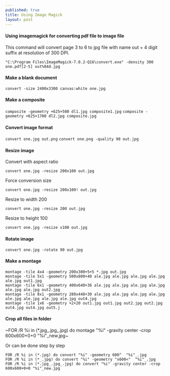 ```yaml
---
published: true
title: Using Image Magick
layout: post
---
```

#### Using imagemagick for converting pdf file to image file

This command will convert page 3 to 6 to jpg file with name out + 4 digit suffix at resolution of 300 DPI.

`"C:\Program Files\ImageMagick-7.0.2-Q16\convert.exe" -density 300 one.pdf[2-5] out%04d.jpg`

#### Make a blank document 

`convert -size 2400x3300 canvas:white one.jpg`

#### Make a composite

`composite -geometry +625+500 dl1.jpg composite1.jpg`
`composite -geometry +625+1700 dl2.jpg composite.jpg`

#### Convert image format

`convert one.jpg out.png`
`convert one.png -quality 90 out.jpg`

#### Resize image

Convert with aspect ratio

`convert one.jpg -resize 200x100 out.jpg`

Force conversion size

`convert one.jpg -resize 200x100! out.jpg`

Resize to width 200 

`convert one.jpg -resize 200 out.jpg`

Resize to height 100

`convert one.jpg -resize x100 out.jpg`

#### Rotate image

`convert one.jpg -rotate 90 out.jpg`

#### Make a montage 

```
montage -tile 4x4 -geometry 200x300+5+5 *.jpg out.jpg
montage -tile 5x1 -geometry 500x800+40 ale.jpg ale.jpg ale.jpg ale.jpg ale.jpg out1.jpg
montage -tile 6x1 -geometry 400x640+36 ale.jpg ale.jpg ale.jpg ale.jpg ale.jpg ale.jpg out2.jpg
montage -tile 8x1 -geometry 280x448+30 ale.jpg ale.jpg ale.jpg ale.jpg ale.jpg ale.jpg ale.jpg ale.jpg out4.jpg
montage -tile 1x6 -geometry +2+20 out1.jpg out1.jpg out2.jpg out2.jpg out4.jpg out4.jpg out5.j
```

#### Crop all files in folder

~FOR /R %i in (*.jpg_.jpg_.jpg) do montage "%i" -gravity center -crop 600x600+0+0 "%i"_new.jpg~

Or can be done step by step

~~~~
FOR /R %i in (*.jpg) do convert "%i" -geometry 600^  "%i"_.jpg
FOR /R %i in (*_.jpg) do convert "%i" -geometry "x600<"  "%i"_.jpg
FOR /R %i in (*.jpg_.jpg_.jpg) do convert "%i" -gravity center -crop 600x600+0+0 "%i"_new.jpg
~~~~